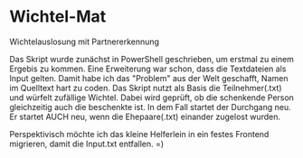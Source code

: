# Wichtel-Mat
Wichtelauslosung mit Partnererkennung

Das Skript wurde zunächst in PowerShell geschrieben, um erstmal zu einem Ergebis zu kommen. Eine Erweiterung war schon, dass die Textdateien als Input gelten. Damit habe ich das "Problem" aus der Welt geschafft, Namen im Quelltext hart zu coden. Das Skript nutzt als Basis die Teilnehmer(.txt) und würfelt zufällige Wichtel. Dabei wird geprüft, ob die schenkende Person gleichzeitig auch die beschenkte ist. In dem Fall startet der Durchgang neu. Er startet AUCH neu, wenn die Ehepaare(.txt) einander zugelost wurden.

Perspektivisch möchte ich das kleine Helferlein in ein festes Frontend migrieren, damit die Input.txt entfallen. =)